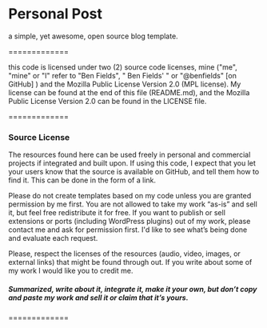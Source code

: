 Personal Post
=============

a simple, yet awesome, open source blog template.

=============

this code is licensed under two (2) source code licenses, mine ("me", "mine" or "I" refer to "Ben Fields", " Ben Fields' " or "@benfields" [on GitHub] ) and the Mozilla Public License Version 2.0 (MPL license). My license can be found at the end of this file (README.md), and the Mozilla Public License Version 2.0 can be found in the LICENSE file.

=============

### Source License

The resources found here can be used freely in personal and commercial projects if integrated and built upon. If using this code, I expect that you let your users know that the source is available on GitHub, and tell them how to find it. This can be done in the form of a link. 

Please do not create templates based on my code unless you are granted permission by me first. You are not allowed to take my work “as-is” and sell it, but feel free redistribute it for free. If you want to publish or sell extensions or ports (including WordPress plugins) out of my work, please contact me and ask for permission first. I'd like to see what’s being done and evaluate each request. 

Please, respect the licenses of the resources (audio, video, images, or external links) that might be found through out. If you write about some of my work I would like you to credit me.

##### Summarized, write about it, integrate it, make it your own, but don’t copy and paste my work and sell it or claim that it’s yours.

=============
